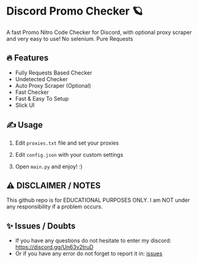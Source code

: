 # Discord Promo Checker 🪐
A fast Promo Nitro Code Checker for Discord, with optional proxy scraper and very easy to use! No selenium. Pure Requests

## 🔥 Features
- Fully Requests Based Checker
- Undetected Checker
- Auto Proxy Scraper (Optional)
- Fast Checker
- Fast & Easy To Setup
- Slick UI

## ✍️ Usage
1. Edit `proxies.txt` file and set your proxies
   
2. Edit `config.json` with your custom settings

3. Open `main.py` and enjoy! :)

## ⚠️ DISCLAIMER / NOTES
This github repo is for EDUCATIONAL PURPOSES ONLY. I am NOT under any responsibility if a problem occurs.

## ✨ Issues / Doubts

- If you have any questions do not hesitate to enter my discord: https://discord.gg/Un63v2truD
- Or if you have any error do not forget to report it in: [issues](https://github.com/H4cK3dR4Du/Discord-Promo-Checker/issues/new)
